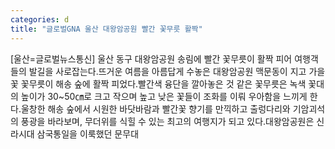 ```yaml
---
categories: d
title: "글로벌GNA 울산 대왕암공원 빨간 꽃무릇 활짝"
---
```

[울산=글로벌뉴스통신] 울산 동구 대왕암공원 송림에 빨간 꽃무릇이 활짝 피어 여행객들의 발길을 사로잡는다.뜨거운 여름을 아름답게 수놓은 대왕암공원 맥문동이 지고 가을꽃 꽃무릇이 해송 숲에 활짝 피었다.빨간색 융단을 깔아놓은 것 같은 꽃무릇은 녹색 꽃대의 높이가 30~50㎝로 크고 작으며 높고 낮은 꽃들이 조화를 이뤄 우아함을 느끼게 한다.울창한 해송 숲에서 시원한 바닷바람과 빨간꽃 향기를 만끽하고 출렁다리와 기암괴석의 풍광을 바라보며, 무더위를 식힐 수 있는 최고의 여행지가 되고 있다.대왕암공원은 신라시대 삼국통일을 이룩했던 문무대